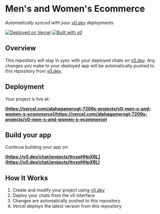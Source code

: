 # Men's and Women's Ecommerce

*Automatically synced with your [v0.dev](https://v0.dev) deployments*

[![Deployed on Vercel](https://img.shields.io/badge/Deployed%20on-Vercel-black?style=for-the-badge&logo=vercel)](https://vercel.com/alphagamersgt-7209s-projects/v0-men-s-and-women-s-ecommerce)
[![Built with v0](https://img.shields.io/badge/Built%20with-v0.dev-black?style=for-the-badge)](https://v0.dev/chat/projects/ttvxoHHpXRL)

## Overview

This repository will stay in sync with your deployed chats on [v0.dev](https://v0.dev).
Any changes you make to your deployed app will be automatically pushed to this repository from [v0.dev](https://v0.dev).

## Deployment

Your project is live at:

**[https://vercel.com/alphagamersgt-7209s-projects/v0-men-s-and-women-s-ecommerce](https://vercel.com/alphagamersgt-7209s-projects/v0-men-s-and-women-s-ecommerce)**

## Build your app

Continue building your app on:

**[https://v0.dev/chat/projects/ttvxoHHpXRL](https://v0.dev/chat/projects/ttvxoHHpXRL)**

## How It Works

1. Create and modify your project using [v0.dev](https://v0.dev)
2. Deploy your chats from the v0 interface
3. Changes are automatically pushed to this repository
4. Vercel deploys the latest version from this repository